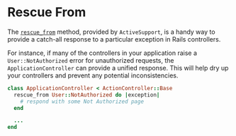 # Rescue From

The
[`rescue_from`](http://api.rubyonrails.org/classes/ActiveSupport/Rescuable/ClassMethods.html)
method, provided by `ActiveSupport`, is a handy way to provide a catch-all
response to a particular exception in Rails controllers.

For instance, if many of the controllers in your application raise a
`User::NotAuthorized` error for unauthorized requests, the
`ApplicationController` can provide a unified response. This will help dry
up your controllers and prevent any potential inconsistencies.

```ruby
class ApplicationController < ActionController::Base
  rescue_from User::NotAuthorized do |exception|
    # respond with some Not Authorized page
  end

  ...
end
```
